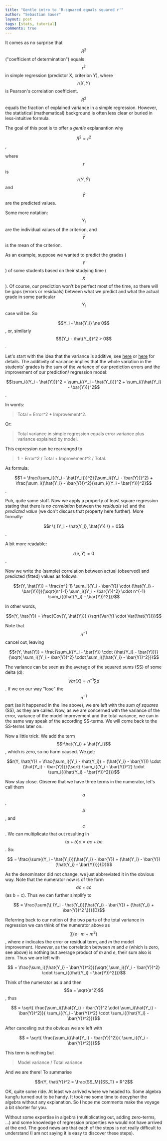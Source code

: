 ```yaml
---
title: "Gentle intro to 'R-squared equals squared r'"
author: "Sebastian Sauer"
layout: post
tags: [stats, tutorial]
comments: true
---
```





It comes as no surprise that $$R^2$$ ("coefficient of determination") equals $$r^2$$ in simple regression (predictor X, criterion Y), where $$r(X,Y)$$ is Pearson's correlation coefficient. $$R^2$$ equals the fraction of explained variance in a simple regression. However, the statistical (mathematical) background is often less clear or buried in less-intuitive formula.

The goal of this post is to offer a *gentle* explanantion why

$$R^2 = r^2$$,

where $$r$$ is $$r(Y,\hat{Y})$$ and $$\hat{Y}$$ are the predicted values.

Some more notation: $$Y_i$$ are the individual values of the criterion, and $$\bar{Y}$$ is the mean of the criterion.

As an example, suppose we wanted to predict the grades ($$Y$$) of some students based on their studying time ($$X$$). Of course, our prediction won't be perfect most of the time, so there will be gaps (errors or residuals) between what we predict and what the actual grade in some particular $$Y_i$$ case will be. So

$$Y_i - \hat{Y_i} \ne 0$$, or, similarly $$(Y_i - \hat{Y_i})^2 > 0$$.

Let's start with the idea that the variance is additive, see [here](https://en.wikipedia.org/wiki/Variance) or [here](https://sebastiansauer.github.io/additivity_variance/) for details. The additivity of variance implies that the whole variation in the students' grades is the sum of the variance of our prediction errors and the improvement of our prediction/ regression model:

$$\sum_i{(Y_i - \hat{Y})}^2 = \sum_i{(Y_i - \hat{Y_i})}^2 + \sum_i{(\hat{Y_i} - \bar{Y})}^2$$.

In words:

>    Total = Error^2 + Improvement^2.

Or: 

>    Total variance in simple regression equals error variance plus variance explained by model.


This expression can be rearranged to 

>   1 = Error^2 / Total + Improvement^2 / Total.


As formula:

$$1 = \frac{\sum_i{(Y_i - \hat{Y_i})}^2}{\sum_i{(Y_i - \bar{Y})}^2} + \frac{\sum_i{(\hat{Y_i} - \bar{Y})}^2}{\sum_i{(Y_i - \bar{Y})}^2}$$.

Puh, quite some stuff. Now we apply a property of least square regression stating that there is *no correlation* between the *residuals* (e) and the *predicted value* (we don't discuss that property here further). More formally:

$$r \{ (Y_i - \hat{Y_i}, \hat{Y}) \} = 0$$.

A bit more readable:

$$r(e, \hat{Y}) = 0$$.

Now we write the (sample) correlation between actual (observed) and predicted (fitted) values as follows:


$$r(Y, \hat{Y}) = \frac{n^{-1} \sum_i({Y_i - \bar{Y}) \cdot (\hat{Y_i} - \bar{Y})}}{\sqrt{n^{-1} \sum_i{(Y_i - \bar{Y})^2} \cdot n^{-1} \sum_i{(\hat{Y_i} - \bar{Y})^2}}}$$

In other words,

$$r(Y, \hat{Y}) = \frac{Cov(Y, \hat{Y})} {\sqrt{Var(Y) \cdot Var(\hat{Y})}}$$

Note that $$n^{-1}$$ cancel out, leaving


$$r(Y, \hat{Y}) = \frac{\sum_i({Y_i - \bar{Y}) \cdot (\hat{Y_i} - \bar{Y})}}{\sqrt{ \sum_i{(Y_i - \bar{Y})^2} \cdot \sum_i{(\hat{Y_i} - \bar{Y})^2}}}$$

The variance can be seen as the average of the squared sums (SS) of some delta (d): $$Var(X) = n^{-1}\sum{d}$$. If we on our way "lose" the $$n^{-1}$$ part (as it happened in the line above), we are left with the *sum of squares* (SS), as they are called. Now, as we are concerned with the variance of the error, variance of the model improvement and the total variance, we can in the same way speak of the according SS-terms. We will come back to the SS-terms later on.


Now a little trick. We add the term $$-\hat{Y_i} + \hat{Y_i}$$, which is zero, so no harm caused. We get:

$$r(Y, \hat{Y}) = \frac{\sum_i({Y_i - \hat{Y_i}) + (\hat{Y_i} - \bar{Y})) \cdot (\hat{Y_i} - \bar{Y})}}{\sqrt{ \sum_i{(Y_i - \bar{Y})^2} \cdot \sum_i{(\hat{Y_i} - \bar{Y})^2}}}$$

Now stay close. Observe that we have three terms in the numerator, let's call them $$a$$, $$b$$, and $$c$$. We can multiplicate that out resulting in $$(a+b)c = ac + bc$$. So:

$$ = \frac{\sum{(Y_i - \hat{Y_i})(\hat{Y_i} - \bar{Y}) + (\hat{Y_i} - \bar{Y})(\hat{Y_i} - \bar{Y})}}{D}$$

As the denominator did not change, we just abbreviated it in the obvious way. Note that the numerator now is of the form $$ac + cc$$ (as b = c). Thus we can further simplify to

$$ = \frac{\sum{\{ (Y_i - \hat{Y_i})(\hat{Y_i} - \bar{Y}) + (\hat{Y_i} + \bar{Y})^2 \}}}{D}$$

Referring back to our notion of the two parts of the total variance in regression we can think of the numerator above as $$\sum{(e \cdot m + m^2)}$$, where *e* indicates the error or residual term, and *m* the model improvement. However, as the correlation between *m* and *e* (which is zero, see above) is nothing but average product of *m* and *e*, their sum also is zero. Thus we are left with

$$ = \frac{\sum_i{(\hat{Y_i} - \bar{Y})^2}}{\sqrt{ \sum_i{(Y_i - \bar{Y})^2} \cdot \sum_i{(\hat{Y_i} - \bar{Y})^2}}}$$

Think of the numerator as *a* and then $$a = \sqrt{a^2}$$, thus

$$ = \sqrt{ \frac{\sum_i{(\hat{Y_i} - \bar{Y})^2 \cdot \sum_i(\hat{Y_i} - \bar{Y})^2}}{ \sum_i{(Y_i - \bar{Y})^2} \cdot \sum_i{(\hat{Y_i} - \bar{Y})^2}}}$$

After canceling out the obvious we are left with

$$ = \sqrt{ \frac{\sum_i{(\hat{Y_i} - \bar{Y})^2}}{ \sum_i{(Y_i - \bar{Y})^2}}}$$

This term is nothing but

>    Model variance / Total variance.


And we are there! To summarise

$$r(Y, \hat{Y})^2 = \frac{SS_M}{SS_T} = R^2$$


OK, quite some ride. At least we arrived where we headed to. Some algebra kungfu turned out to be handy. It took me some time to decypher the algebra without any explanation. So I hope me comments make the voyage a bit shorter for you.

Without some expertise in algebra (multiplicating out, adding zero-terms, ...) and some knowledge of regression properties we would not have arrived at the end. The good news are that each of the steps is not really difficult to understand (I am not saying it is easy to discover these steps).

